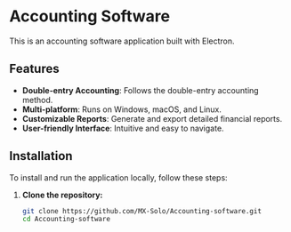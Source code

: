 # Accounting Software

This is an accounting software application built with Electron.

## Features

- **Double-entry Accounting**: Follows the double-entry accounting method.
- **Multi-platform**: Runs on Windows, macOS, and Linux.
- **Customizable Reports**: Generate and export detailed financial reports.
- **User-friendly Interface**: Intuitive and easy to navigate.

## Installation

To install and run the application locally, follow these steps:

1. **Clone the repository:**

   ```bash
   git clone https://github.com/MX-Solo/Accounting-software.git
   cd Accounting-software
